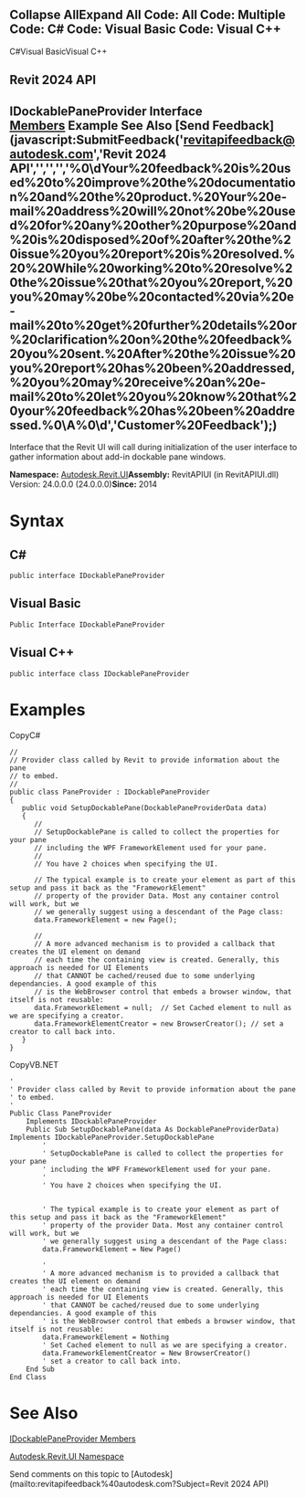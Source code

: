﻿

Collapse AllExpand All Code: All Code: Multiple Code: C# Code: Visual Basic Code: Visual C++   
---  
  
C#Visual BasicVisual C++

Revit 2024 API  
---  
IDockablePaneProvider Interface  
[Members](796abfe0-d73a-ddc6-650e-bcd5d3959f62.md) Example See Also [Send Feedback](javascript:SubmitFeedback\('revitapifeedback@autodesk.com','Revit 2024 API','','','','%0\\dYour%20feedback%20is%20used%20to%20improve%20the%20documentation%20and%20the%20product.%20Your%20e-mail%20address%20will%20not%20be%20used%20for%20any%20other%20purpose%20and%20is%20disposed%20of%20after%20the%20issue%20you%20report%20is%20resolved.%20%20While%20working%20to%20resolve%20the%20issue%20that%20you%20report,%20you%20may%20be%20contacted%20via%20e-mail%20to%20get%20further%20details%20or%20clarification%20on%20the%20feedback%20you%20sent.%20After%20the%20issue%20you%20report%20has%20been%20addressed,%20you%20may%20receive%20an%20e-mail%20to%20let%20you%20know%20that%20your%20feedback%20has%20been%20addressed.%0\\A%0\\d','Customer%20Feedback'\);)  
---  
  
Interface that the Revit UI will call during initialization of the user interface to gather information about add-in dockable pane windows. 

**Namespace:** [Autodesk.Revit.UI](e86fd90a-8957-02a6-da7f-ced248966e3e.md)**Assembly:** RevitAPIUI (in RevitAPIUI.dll) Version: 24.0.0.0 (24.0.0.0)**Since:** 2014 

# Syntax

C#  
---  
      
    
    public interface IDockablePaneProvider  
  
Visual Basic  
---  
      
    
    Public Interface IDockablePaneProvider  
  
Visual C++  
---  
      
    
    public interface class IDockablePaneProvider  
  
# Examples

CopyC#
    
    
    // 
    // Provider class called by Revit to provide information about the pane
    // to embed.
    // 
    public class PaneProvider : IDockablePaneProvider
    {
       public void SetupDockablePane(DockablePaneProviderData data)
       {
          // 
          // SetupDockablePane is called to collect the properties for your pane
          // including the WPF FrameworkElement used for your pane.
          // 
          // You have 2 choices when specifying the UI. 
    
          // The typical example is to create your element as part of this setup and pass it back as the "FrameworkElement" 
          // property of the provider Data. Most any container control will work, but we
          // we generally suggest using a descendant of the Page class:
          data.FrameworkElement = new Page();
    
          // 
          // A more advanced mechanism is to provided a callback that creates the UI element on demand
          // each time the containing view is created. Generally, this approach is needed for UI Elements
          // that CANNOT be cached/reused due to some underlying dependancies. A good example of this
          // is the WebBrowser control that embeds a browser window, that itself is not reusable:
          data.FrameworkElement = null;  // Set Cached element to null as we are specifying a creator. 
          data.FrameworkElementCreator = new BrowserCreator(); // set a creator to call back into. 
       }
    }

CopyVB.NET
    
    
    '
    ' Provider class called by Revit to provide information about the pane
    ' to embed.
    '
    Public Class PaneProvider
        Implements IDockablePaneProvider
        Public Sub SetupDockablePane(data As DockablePaneProviderData) Implements IDockablePaneProvider.SetupDockablePane
            ' 
            ' SetupDockablePane is called to collect the properties for your pane
            ' including the WPF FrameworkElement used for your pane.
            '
            ' You have 2 choices when specifying the UI. 
    
    
            ' The typical example is to create your element as part of this setup and pass it back as the "FrameworkElement" 
            ' property of the provider Data. Most any container control will work, but we
            ' we generally suggest using a descendant of the Page class:
            data.FrameworkElement = New Page()
    
            '
            ' A more advanced mechanism is to provided a callback that creates the UI element on demand
            ' each time the containing view is created. Generally, this approach is needed for UI Elements
            ' that CANNOT be cached/reused due to some underlying dependancies. A good example of this
            ' is the WebBrowser control that embeds a browser window, that itself is not reusable:
            data.FrameworkElement = Nothing
            ' Set Cached element to null as we are specifying a creator. 
            data.FrameworkElementCreator = New BrowserCreator()
            ' set a creator to call back into. 
        End Sub
    End Class

# See Also

[IDockablePaneProvider Members](796abfe0-d73a-ddc6-650e-bcd5d3959f62.md)

[Autodesk.Revit.UI Namespace](e86fd90a-8957-02a6-da7f-ced248966e3e.md)

Send comments on this topic to [Autodesk](mailto:revitapifeedback%40autodesk.com?Subject=Revit 2024 API)
